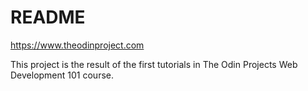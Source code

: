 # README

https://www.theodinproject.com

This project is the result of the first tutorials in The Odin Projects Web Development 101 course.

